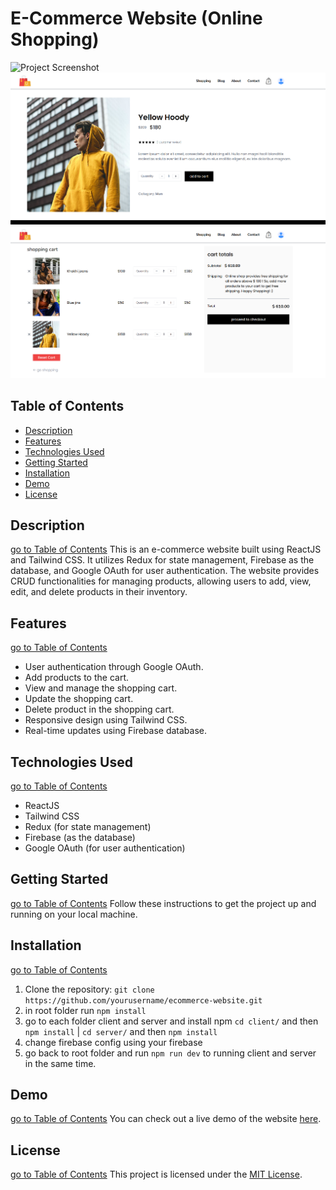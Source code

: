 # E-Commerce Website (Online Shopping)

![Project Screenshot](client/src/assets/ss1.png)
![Project Screenshot](client/src/assets/ss2.png)
![Project Screenshot](client/src/assets/ss3.png)

## Table of Contents

- [Description](#description)
- [Features](#features)
- [Technologies Used](#technologies-used)
- [Getting Started](#getting-started)
- [Installation](#installation)
- [Demo](#demo)
- [License](#license)

## Description

[go to Table of Contents](#table-of-contents)
This is an e-commerce website built using ReactJS and Tailwind CSS. It utilizes Redux for state management, Firebase as the database, and Google OAuth for user authentication. The website provides CRUD functionalities for managing products, allowing users to add, view, edit, and delete products in their inventory.

## Features

[go to Table of Contents](#table-of-contents)
- User authentication through Google OAuth.
- Add products to the cart.
- View and manage the shopping cart.
- Update the shopping cart.
- Delete product in the shopping cart.
- Responsive design using Tailwind CSS.
- Real-time updates using Firebase database.

## Technologies Used

[go to Table of Contents](#table-of-contents)
- ReactJS
- Tailwind CSS
- Redux (for state management)
- Firebase (as the database)
- Google OAuth (for user authentication)

## Getting Started

[go to Table of Contents](#table-of-contents)
Follow these instructions to get the project up and running on your local machine.

## Installation

[go to Table of Contents](#table-of-contents)
1. Clone the repository: `git clone https://github.com/yourusername/ecommerce-website.git`
2. in root folder run `npm install`
3. go to each folder client and server and install npm `cd client/` and then `npm install` | `cd server/` and then `npm install`
4. change firebase config using your firebase
5. go back to root folder and run `npm run dev` to running client and server in the same time.

## Demo

[go to Table of Contents](#table-of-contents)
You can check out a live demo of the website [here](https://your-demo-link.com).

## License

[go to Table of Contents](#table-of-contents)
This project is licensed under the [MIT License](LICENSE).
